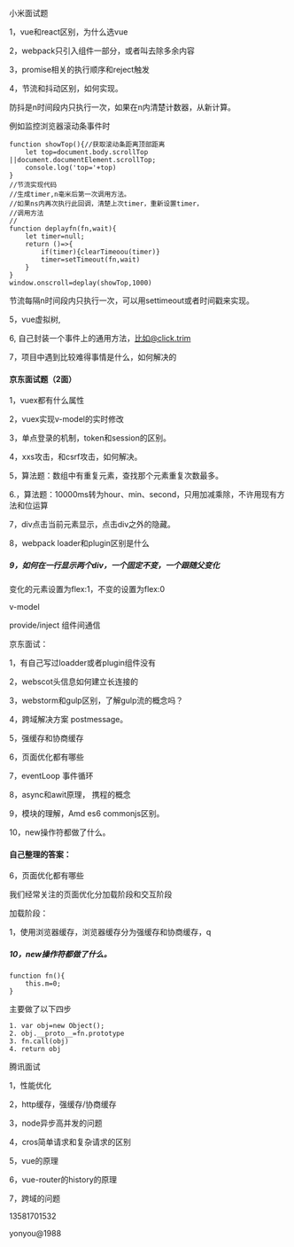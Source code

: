 小米面试题

1，vue和react区别，为什么选vue

2，webpack只引入组件一部分，或者叫去除多余内容

3，promise相关的执行顺序和reject触发

4，节流和抖动区别，如何实现。

防抖是n时间段内只执行一次，如果在n内清楚计数器，从新计算。

例如监控浏览器滚动条事件时

```
function showTop(){//获取滚动条距离顶部距离
	let top=document.body.scrollTop ||document.documentElement.scrollTop;
	console.log('top='+top)
}
//节流实现代码
//生成timer,n毫米后第一次调用方法。
//如果ns内再次执行此回调，清楚上次timer，重新设置timer，
//调用方法
//
function deplayfn(fn,wait){
	let timer=null; 
	return ()=>{
		if(timer){clearTimeoou(timer)}
		timer=setTimeout(fn,wait)
	}
}
window.onscroll=deplay(showTop,1000)

```

节流每隔n时间段内只执行一次，可以用settimeout或者时间戳来实现。

5，vue虚拟树,

6, 自己封装一个事件上的通用方法，比如@click.trim

7，项目中遇到比较难得事情是什么，如何解决的





#### 京东面试题（2面）

1，vuex都有什么属性

2，vuex实现v-model的实时修改

3，单点登录的机制，token和session的区别。

4，xxs攻击，和csrf攻击，如何解决。

5，算法题：数组中有重复元素，查找那个元素重复次数最多。

6.，算法题：10000ms转为hour、min、second，只用加减乘除，不许用现有方法和位运算

7，div点击当前元素显示，点击div之外的隐藏。

8，webpack loader和plugin区别是什么

##### 9，如何在一行显示两个div，一个固定不变，一个跟随父变化

变化的元素设置为flex:1，不变的设置为flex:0



v-model

provide/inject 组件间通信



京东面试：

1，有自己写过loadder或者plugin组件没有

2，webscot头信息如何建立长连接的

3，webstorm和gulp区别，了解gulp流的概念吗？

4，跨域解决方案 postmessage。

5，强缓存和协商缓存

6，页面优化都有哪些

7，eventLoop  事件循环

8，async和awit原理， 携程的概念

9，模块的理解，Amd es6 commonjs区别。

10，new操作符都做了什么。



#### 自己整理的答案：

6，页面优化都有哪些



我们经常关注的页面优化分加载阶段和交互阶段

加载阶段：

1，使用浏览器缓存，浏览器缓存分为强缓存和协商缓存，q

##### 10，new操作符都做了什么。

```
function fn(){
	this.m=0;
}
```

主要做了以下四步

```
1. var obj=new Object();
2. obj.__proto__=fn.prototype
3. fn.call(obj)
4. return obj
```



腾讯面试

1，性能优化  

2，http缓存，强缓存/协商缓存

3，node异步高并发的问题

4，cros简单请求和复杂请求的区别

5，vue的原理

6，vue-router的history的原理

7，跨域的问题



















13581701532

yonyou@1988



